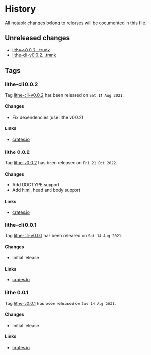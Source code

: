 # History

All notable changes belong to releases will be documented in this file.


## Unreleased changes

* [lithe-v0.0.2...trunk](
https://gitlab.com/grauwoelfchen/lithe/-/compare/lithe-v0.0.2...trunk)
* [lithe-cli-v0.0.2...trunk](
https://gitlab.com/grauwoelfchen/lithe/-/compare/lithe-cli-v0.0.2...trunk)


## Tags

### lithe-cli 0.0.2

Tag [lithe-cli-v0.0.2](
https://gitlab.com/grauwoelfchen/lithe/-/tags/lithe-cli-v0.0.2) has been
released on `Sat 14 Aug 2021`.

#### Changes

* Fix dependencies (use lithe v0.0.2)

#### Links

* [crates.io](https://crates.io/crates/lithe-cli/0.0.2)

### lithe 0.0.2

Tag [lithe-v0.0.2](
https://gitlab.com/grauwoelfchen/lithe/-/tags/lithe-v0.0.2) has been
released on `Fri 21 Oct 2022`.

#### Changes

* Add DOCTYPE support
* Add html, head and body support

#### Links

* [crates.io](https://crates.io/crates/lithe/0.0.2)

### lithe-cli 0.0.1

Tag [lithe-cli-v0.0.1](
https://gitlab.com/grauwoelfchen/lithe/-/tags/lithe-cli-v0.0.1) has been
released on `Sat 14 Aug 2021`.

#### Changes

* Initial release

#### Links

* [crates.io](https://crates.io/crates/lithe-cli/0.0.1)

### lithe 0.0.1

Tag [lithe-v0.0.1](
https://gitlab.com/grauwoelfchen/lithe/-/tags/lithe-v0.0.1) has been
released on `Sat 14 Aug 2021`.

#### Changes

* Initial release

#### Links

* [crates.io](https://crates.io/crates/lithe/0.0.1)
